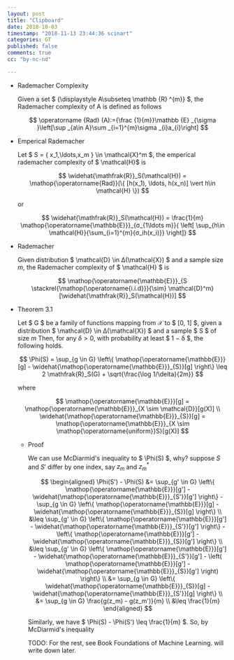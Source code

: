 ```yaml
---
layout: post
title: "Clipboard"
date: 2018-10-03 
timestamp: "2018-11-13 23:44:36 scinart"
categories: GT
published: false
comments: true
cc: "by-nc-nd"

---
```


+ Rademacher Complexity

  Given a set $ {\displaystyle A\subseteq \mathbb {R} ^{m}} $, the Rademacher complexity of A is defined as follows

  $$
  \operatorname {Rad} (A):={\frac {1}{m}}\mathbb {E} _{\sigma }\left[\sup _{a\in A}\sum _{i=1}^{m}\sigma _{i}a_{i}\right]
  $$

+ Emperical Rademacher

  Let $ S = \{ x_1,\ldots,x_m \} \in \mathcal{X}^m $, the emperical rademacher complexity of $ \mathcal{H}$ is

  $$
  \widehat{\mathfrak{R}}_S(\mathcal{H}) = \mathop{\operatorname{Rad}}(\{ [h(x_1), \ldots, h(x_n)] \vert h\in \mathcal{H} \})
  $$

  or

  $$
  \widehat{\mathfrak{R}}_S(\mathcal{H}) = \frac{1}{m} \mathop{\operatorname{\mathbb{E}}}_{σ_{1\ldots m}}{ \left[ \sup_{h\in \mathcal{H}}{\sum_{i=1}^{m}{σ_ih(x_i)}} \right]}
  $$

+ Rademacher

  Given distribution $ \mathcal{D} \in Δ(\mathcal{X}) $ and a sample size $m$, the Rademacher complexity of $ \mathcal{H} $ is

  $$
  \mathop{\operatorname{\mathbb{E}}}_{S \stackrel{\mathop{\operatorname{i.i.d}}}{\sim} \mathcal{D}^m}[\widehat{\mathfrak{R}}_S(\mathcal{H})]
  $$

+ Theorem 3.1

  Let $ G $ be a family of functions mapping from $\mathcal{X}$ to $ [0, 1] $, 
  given a distribution $ \mathcal{D} \in Δ(\mathcal{X}) $ and a sample $ S $ of size $m$
  Then, for any $δ > 0$, with probability at least $ 1 − δ $, the following holds.

  $$
  \Phi(S) = \sup_{g \in G} \left\{ \mathop{\operatorname{\mathbb{E}}}[g] - \widehat{\mathop{\operatorname{\mathbb{E}}}_{S}}[g] \right\} \leq 2 \mathfrak{R}_S(G) + \sqrt{\frac{\log 1/\delta}{2m}} 
  $$

  where

  $$
  \mathop{\operatorname{\mathbb{E}}}[g] = \mathop{\operatorname{\mathbb{E}}}_{X \sim \mathcal{D}}[g(X)] \\
  \widehat{\mathop{\operatorname{\mathbb{E}}}_{S}}[g] = \mathop{\operatorname{\mathbb{E}}}_{X \sim \mathop{\operatorname{uniform}}S}[g(X)] 
  $$

  + Proof

    We can use McDiarmid's inequality to $ \Phi(S) $, why? suppose $S$ and $S'$ differ by one index, say $z_m$ and $z_m^*$

    $$
    \begin{aligned}
      \Phi(S') - \Phi(S) &= \sup_{g' \in G} \left\{ \mathop{\operatorname{\mathbb{E}}}[g'] - \widehat{\mathop{\operatorname{\mathbb{E}}}_{S'}}[g'] \right\} - \sup_{g \in G} \left\{ \mathop{\operatorname{\mathbb{E}}}[g] - \widehat{\mathop{\operatorname{\mathbb{E}}}_{S}}[g] \right\} \\
      &\leq \sup_{g' \in G} \left\{ \mathop{\operatorname{\mathbb{E}}}[g'] - \widehat{\mathop{\operatorname{\mathbb{E}}}_{S'}}[g'] \right\} - \left\{ \mathop{\operatorname{\mathbb{E}}}[g'] - \widehat{\mathop{\operatorname{\mathbb{E}}}_{S}}[g'] \right\} \\
      &\leq \sup_{g' \in G} \left\{ \mathop{\operatorname{\mathbb{E}}}[g'] - \widehat{\mathop{\operatorname{\mathbb{E}}}_{S'}}[g'] - \left( \mathop{\operatorname{\mathbb{E}}}[g'] - \widehat{\mathop{\operatorname{\mathbb{E}}}_{S}}[g'] \right) \right\} \\
      &= \sup_{g \in G} \left\{ \widehat{\mathop{\operatorname{\mathbb{E}}}_{S}}[g] - \widehat{\mathop{\operatorname{\mathbb{E}}}_{S'}}[g] \right\} \\
      &= \sup_{g \in G} \frac{g(z_m) - g(z_m')}{m} \\
      &\leq \frac{1}{m}      
    \end{aligned}
    $$

    Similarly, we have $ \Phi(S) - \Phi(S') \leq \frac{1}{m} $. So, by McDiarmid's inequality

    TODO: For the rest, see Book Foundations of Machine Learning. will write down later.

